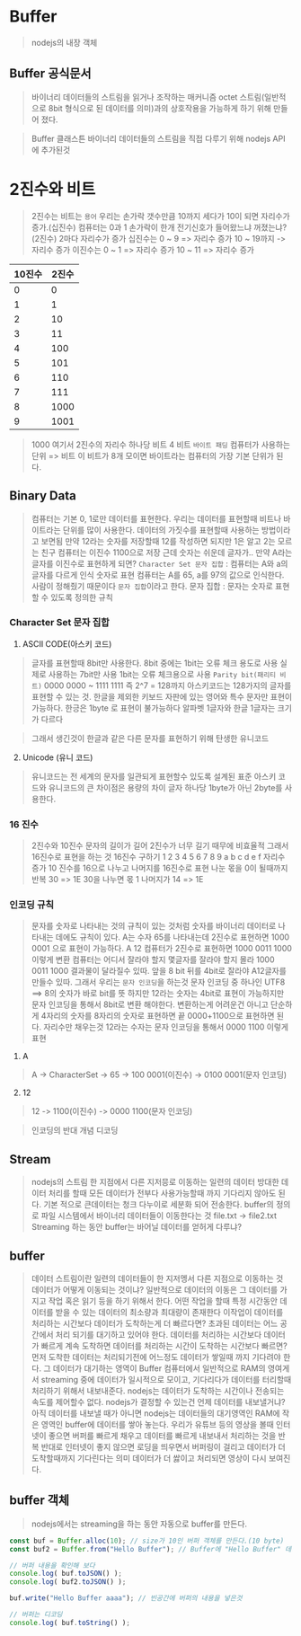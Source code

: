 # Buffer
> nodejs의 내장 객체

## Buffer 공식문서
> 바이너리 데이터들의 스트림을 읽거나 조작하는 매커니즘 octet 스트림(일반적으로 8bit 형식으로 된 데이터를 의미)과의 상호작용을 가능하게 하기 위해 만들어 졌다.

> Buffer 클래스튼 바이너리 데이터들의 스트림을 직접 다루기 위해 nodejs API에 추가된것

# 2진수와 비트
> 2진수는 비트는 `용어`
> 우리는 손가락 갯수만큼 10까지 세다가 10이 되면 자리수가 증가.(십진수)
> 컴퓨터는 0과 1 손가락이 한개 전기신호가 들어왔느냐 꺼졌는냐? (2진수)
> 2마다 자리수가 증가
> 십진수는 0 ~ 9 => 자리수 증가 10 ~ 19까지 -> 자리수 증가
> 이진수는 0 ~ 1 => 자리수 증가 10 ~ 11 => 자리수 증가

| 10진수 | 2진수 |
|-------|-------|
| 0 | 0 |
| 1 | 1 |
| 2 | 10 |
| 3 | 11 |
| 4 | 100 |
| 5 | 101 |
| 6 | 110 |
| 7 | 111 |
| 8 | 1000 |
| 9 | 1001 |

> 1000 여기서 2진수의 자리수 하나당 비트
> 4 비트 `바이트 패딩`
> 컴퓨터가 사용하는 단위 => 비트
> 이 비트가 8개 모이면 바이트라는 컴퓨터의 가장 기본 단위가 된다.

## Binary Data
> 컴퓨터는 기본 0, 1로만 데이터를 표현한다.
> 우리는 데이터를 표현할때 비트나 바이트라는 단위를 많이 사용한다.
> 데이터의 가짓수를 표현할때 사용하는 방법이라고 보면됨
> 만약 12라는 숫자를 저장할때 12를 작성하면 되지만 1은 알고 2는 모르는 친구 컴퓨터는 이진수 1100으로 저장
> 근데 숫자는 쉬운데 글자가..
> 만약 A라는 글자를 이진수로 표현하게 되면?
> `Character Set 문자 집합` : 컴퓨터는 A와 a의 글자를 다르게 인식
> 숫자로 표현
> 컴퓨터는 A를 65, a를 97의 값으로 인식한다.
> 사람이 정해줬기 때문이다 `문자 집합`이라고 한다.
> 문자 집합 : 문자는 숫자로 표현 할 수 있도록 정의한 규칙

### Character Set 문자 집합
1. ASCII CODE(아스키 코드)
> 글자를 표현할때 8bit만 사용한다.
> 8bit 중에는 1bit는 오류 체크 용도로 사용 실제로 사용하는 7bit만 사용
> 1bit는 오류 체크용으로 사용 `Parity bit(패리티 비트)`
> 0000 0000 ~ 1111 1111 즉 2^7 = 128까지 아스키코드는 128가지의 글자를 표현할 수 있는 것.
> 한글을 제외한 키보드 자판에 있는 영어와 특수 문자만 표현이 가능하다.
> 한긍은 1byte 로 표현이 불가능하다 알파벳 1글자와 한글 1글자는 크기가 다르다

> 그래서 생긴것이 한글과 같은 다른 문자를 표현하기 위해 탄생한 유니코드

2. Unicode (유니 코드)
> 유니코드는 전 세계의 문자를 일관되게 표현할수 있도록 설계된 표준
> 아스키 코드와 유니코드의 큰 차이점은 용량의 차이
> 글자 하나당 1byte가 아닌 2byte를 사용한다.

### 16 진수
> 2진수와 10진수
> 문자의 길이가 길어 2진수가 너무 길기 때무에 비효율적 그래서 16진수로 표현을 하는 것
> 16진수 구하기
> 1 2 3 4 5 6 7 8 9 a b c d e f 자리수 증가
> 10 진수를 16으로 나누고 나머지를 16진수로 표현 나눈 몫을 0이 될때까지 반복
> 30 => 1E
> 30을 나누면 몫 1 나머지가 14 => 1E

### 인코딩 규칙
> 문자를 숫자로 나타내는 것의 규칙이 있는 것처럼
> 숫자를 바이너리 데이터로 나타내는 데에도 규칙이 있다.
> A는 수자 65를 나타내는데 2진수로 표현하면 1000 0001 으로 표현이 가능하다.
> A 12 컴퓨터가 2진수로 표현하면 1000 0011 1000 이렇게 변환
> 컴퓨터는 어디서 잘라야 할지 몇글자를 잘라야 할지 몰라
> 1000 0011 1000 결과물이 달라질수 있따.
> 앞을 8 bit 뒤를 4bit로 잘라야 A12글자를 만들수 있따.
> 그래서 우리는 `문자 인코딩`을 하는것
> 문자 인코딩 중 하나인 UTF8 ==> 8의 숫자가 바로 bit를 뜻
> 하지만 12라는 숫자는 4bit로 표현이 가능하지만 문자 인코딩을 통해서 8bit로 변환 해야한다.
> 변환하는게 어려운건 아니고 단순하게 4자리의 숫자를 8자리의 숫자로 표현하면 끝
> 0000+1100으로 표현하면 된다. 자리수만 채우는것 12라는 수자는 문자 인코딩을 통해서 0000 1100 이렇게 표현

1. A
> A -> CharacterSet -> 65 -> 100 0001(이진수) -> 0100 0001(문자 인코딩)

2. 12
> 12 -> 1100(이진수) -> 0000 1100(문자 인코딩)

> 인코딩의 반대 개념 디코딩

## Stream
> nodejs의 스트림
> 한 지점에서 다른 지저믕로 이동하는 일련의 데이터
> 방대한 데이터 처리를 할때 모든 데이터가 전부다 사용가능할때 까지 기다리지 않아도 된다.
> 기본 적으로 큰데이터는 청크 다누이로 세분화 되어 전송한다.
> buffer의 정의로 파일 시스템에서 바이너리 데이터들이 이동한다는 것
> file.txt -> file2.txt
> Streaming 하는 동안 buffer는 바어닐 데이터를 얻허게 다루냐?

## buffer
>  데이터 스트림이란 일련의 데이터들이 한 지저멩서 다른 지점으로 이동하는 것
> 데이터가 어떻게 이동되는 것이냐?
> 일반적으로 데이터의 이동은 그 데이터를 가지고 작업 혹은 읽기 등을 하기 위해서 한다.
> 어떤 작업을 할때 특정 시간동안 데이터를 받을 수 있는 데이터의 최소량과 최대량이 존재한다
> 이작업이 데이터를 처리하는 시간보다 데이터가 도착하는게 더 빠르다면?
> 초과된 데이터는 어느 공간에서 처리 되기를 대기하고 있어야 한다.
> 데이터를 처리하는 시간보다 데이터가 빠르게 계속 도착하면 데이터를 처리하는 시간이 도착하는 시간보다 빠르면?
> 먼저 도착한 데이터는 처리되기전에 어느정도 데이터가 쌓일때 까지 기다려야 한다.
> 그 데이터가 대기하는 영역이 Buffer
> 컴퓨터에서 일반적으로 RAM의 영여게서 streaming 중에 데이터가 일시적으로 모이고, 기다리다가
> 데이터를 터리할때 처리하기 위해서 내보내준다.
> nodejs는 데이터가 도착하는 시간이나 전송되는 속도를 제어할수 없다.
> nodejs가 결정할 수 있는건 언제 데이터를 내보낼거냐?
> 아직 데이터를 내보낼 때가 아니면 nodejs는 데이터들의 대기영역인 RAM에 작은 영역인 buffer에 데이터를 쌓아 놓는다.
> 우리가 유튜브 등의 영상을 볼때 인터넷이 좋으면 버퍼를 빠르게 채우고 데이터를 빠르게 내보내서 처리하는 것을 반복
> 반대로 인터넷이 좋지 않으면 로딩을 띄우면서 버퍼링이 걸리고
> 데이터가 더 도착할때까지 기다린다는 의미 데이터가 더 쌇이고 처리되면 영상이 다시 보여진다.

## buffer 객체
> nodejs에서는 streaming을 하는 동안 자동으로 buffer를 만든다.

```js
const buf = Buffer.alloc(10); // size가 10인 버퍼 객체를 만든다.(10 byte)
const buf2 = Buffer.from("Hello Buffer"); // Buffer에 "Hello Buffer" 데이터를 담아준다.

// 버퍼 내용을 확인해 보다
console.log( buf.toJSON() );
console.log( buf2.toJSON() );

buf.write("Hello Buffer aaaa"); // 빈공간에 버퍼의 내용을 넣은것

// 버퍼는 디코딩
console.log( buf.toString() );
```
 
